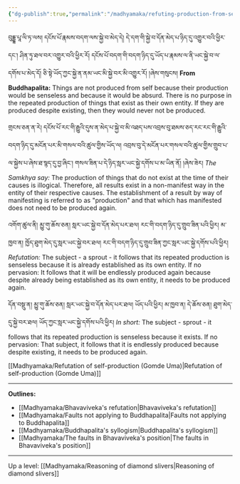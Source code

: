 ```yaml
---
{"dg-publish":true,"permalink":"/madhyamaka/refuting-production-from-self/"}
---
```


བུདྡྷ་པཱ་ལི་ཏ་ལས། དངོས་པོ་རྣམས་བདག་ལས་སྐྱེ་བ་མེད་དེ། དེ་དག་གི་སྐྱེ་བ་དོན་མེད་པ་ཉིད་དུ་འགྱུར་བའི་ཕྱིར་དང་། ཤིན་ཏུ་ཐལ་བར་འགྱུར་བའི་ཕྱིར་རོ། 
དངོས་པོ་བདག་གི་བདག་ཉིད་དུ་ཡོད་པ་རྣམས་ལ་ནི་ཡང་སྐྱེ་བ་ལ་དགོས་པ་མེད་དོ། ཅི་སྟེ་ཡོད་ཀྱང་སྐྱེ་ན་ནམ་ཡང་མི་སྐྱེ་བར་མི་འགྱུར་རོ། །ཞེས་གསུངས།
**From Buddhapalita:**
Things are not produced from self because their production would be senseless and because it would be absurd. There is no purpose in the repeated production of things that exist as their own entity. If they are produced despite existing, then they would never not be produced.

གྲངས་ཅན་ན་རེ། དངོས་པོ་རང་གི་རྒྱུའི་དུས་ན་མེད་པ་སྐྱེ་བ་མི་འཐད་པས་འབྲས་བུ་ཐམས་ཅད་རང་རང་གི་རྒྱུའི་བདག་ཉིད་དུ་མངོན་པར་མི་གསལ་བའི་ཚུལ་གྱིས་ཡོད་ལ། འབྲས་བུ་དེ་མངོན་པར་གསལ་བའི་ཚུལ་གྱིས་གྲུབ་པ་ལ་སྐྱེས་པ་ཞེས་ཐ་སྙད་དུ་བྱ་ཞིང་། གསལ་ཟིན་པ་དེ་ཉིད་སླར་ཡང་སྐྱེ་དགོས་པ་མ་ཡིན་ནོ། །ཞེས་ཟེར། 
*The Samkhya say:* The production of things that do not exist at the time of their causes is illogical. Therefore, all results exist in a non-manifest way in the entity of their respective causes. The establishment of a result by way of manifesting is referred to as "production" and that which has manifested does not need to be produced again.

འགོག་ཚུལ་ནི། མྱུ་གུ་ཆོས་ཅན། སླར་ཡང་སྐྱེ་བ་དོན་མེད་པར་ཐལ། རང་གི་བདག་ཉིད་དུ་གྲུབ་ཟིན་པའི་ཕྱིར། 
མ་ཁྱབ་ན། ཁྱོད་ཐུག་མེད་དུ་སླར་ཡང་སྐྱེ་བར་ཐལ། རང་གི་བདག་ཉིད་དུ་གྲུབ་ཟིན་ཀྱང་སླར་ཡང་སྐྱེ་དགོས་པའི་ཕྱིར།
*Refutation:* The subject - a sprout - it follows that its repeated production is senseless because it is already established as its own entity.
If no pervasion: It follows that it will be endlessly produced again because despite already being established as its own entity, it needs to be produced again.

དོན་བསྡུ་ན། མྱུ་གུ་ཆོས་ཅན། སླར་ཡང་སྐྱེ་བ་དོན་མེད་པར་ཐལ། ཡོད་པའི་ཕྱིར། 
མ་ཁྱབ་ན། དེ་ཆོས་ཅན། ཐུག་མེད་དུ་སྐྱེ་བར་ཐལ། ཡོད་ཀྱང་སླར་ཡང་སྐྱེ་དགོས་པའི་ཕྱིར།
*In short:* The subject - sprout - it follows that its repeated production is senseless because it exists.
If no pervasion: That subject, it follows that it is endlessly produced because despite existing, it needs to be produced again.

[[Madhyamaka/Refutation of self-production (Gomde Uma)\|Refutation of self-production (Gomde Uma)]]

---
**Outlines:**
- [[Madhyamaka/Bhavaviveka's refutation\|Bhavaviveka's refutation]]
- [[Madhyamaka/Faults not applying to Buddhapalita\|Faults not applying to Buddhapalita]]
- [[Madhyamaka/Buddhapalita's syllogism\|Buddhapalita's syllogism]]
- [[Madhyamaka/The faults in Bhavaviveka's position\|The faults in Bhavaviveka's position]]



---
Up a level: [[Madhyamaka/Reasoning of diamond slivers\|Reasoning of diamond slivers]]
